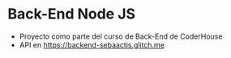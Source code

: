 # Back-End Node JS

- Proyecto como parte del curso de Back-End de CoderHouse
- API en https://backend-sebaactis.glitch.me
